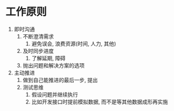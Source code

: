 # 工作原则
1. 即时沟通
    1. 不断澄清需求
        1. 避免误会, 浪费资源(时间, 人力, 其他)
    2. 及时同步进度
        1. 了解延期, 障碍
    3. 抛出问题和解决方案的选项
2. 主动推进
    1. 做到自己能推进的最后一步, 提出
    2. 测试思维
        1. 假设问题并继续执行
        2. 比如开发接口时提前模拟数据, 而不是等其他数据成形再实施